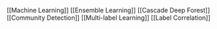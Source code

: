[[Machine Learning]]
[[Ensemble Learning]]
[[Cascade Deep Forest]]
[[Community Detection]]
[[Multi-label Learning]]
[[Label Correlation]]
